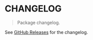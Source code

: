 # CHANGELOG

> Package changelog.

See [GitHub Releases](https://github.com/stdlib-js/array-base-strided2array3d/releases) for the changelog.